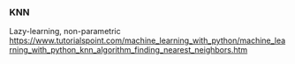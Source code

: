 ### KNN
Lazy-learning, non-parametric
https://www.tutorialspoint.com/machine_learning_with_python/machine_learning_with_python_knn_algorithm_finding_nearest_neighbors.htm